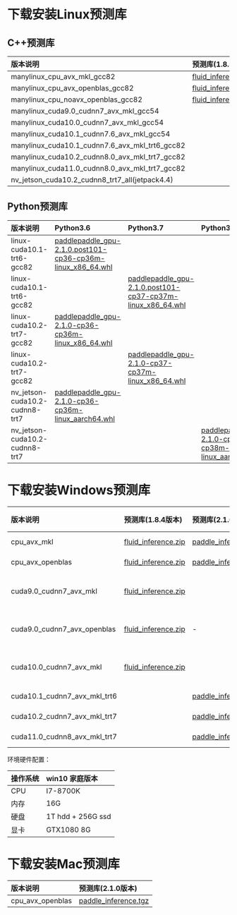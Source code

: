 # 下载安装Linux预测库
## C++预测库

| 版本说明      |     预测库(1.8.5版本)  |预测库(2.1.0版本)   |     预测库(develop版本)     |  
|:---------|:-------------------|:-------------------|:----------------|
|manylinux_cpu_avx_mkl_gcc82|[fluid_inference.tgz](https://paddle-inference-lib.bj.bcebos.com/1.8.5-cpu-avx-mkl/fluid_inference.tgz)|[paddle_inference.tgz](https://paddle-inference-lib.bj.bcebos.com/2.1.0-cpu-avx-mkl/paddle_inference.tgz)|[paddle_inference.tgz](https://paddle-inference-lib.bj.bcebos.com/latest-cpu-avx-mkl/paddle_inference.tgz)|
|manylinux_cpu_avx_openblas_gcc82|[fluid_inference.tgz](https://paddle-inference-lib.bj.bcebos.com/1.8.5-cpu-avx-openblas/fluid_inference.tgz)|[paddle_inference.tgz](https://paddle-inference-lib.bj.bcebos.com/2.1.0-cpu-avx-openblas/paddle_inference.tgz)|[paddle_inference.tgz](https://paddle-inference-lib.bj.bcebos.com/latest-cpu-avx-openblas/paddle_inference.tgz)|
|manylinux_cpu_noavx_openblas_gcc82|[fluid_inference.tgz](https://paddle-inference-lib.bj.bcebos.com/1.8.5-cpu-noavx-openblas/fluid_inference.tgz)|[paddle_inference.tgz](https://paddle-inference-lib.bj.bcebos.com/2.1.0-cpu-noavx-openblas/paddle_inference.tgz)|[paddle_inference.tgz](https://paddle-inference-lib.bj.bcebos.com/latest-cpu-noavx-openblas/paddle_inference.tgz)|
|manylinux_cuda9.0_cudnn7_avx_mkl_gcc54|||[paddle_inference.tgz](https://paddle-inference-lib.bj.bcebos.com/latest-gpu-cuda9-cudnn7-avx-mkl/paddle_inference.tgz)|
|manylinux_cuda10.0_cudnn7_avx_mkl_gcc54|||[paddle_inference.tgz](https://paddle-inference-lib.bj.bcebos.com/latest-gpu-cuda10-cudnn7-avx-mkl/paddle_inference.tgz)|
|manylinux_cuda10.1_cudnn7.6_avx_mkl_gcc54||[paddle_inference.tgz](https://paddle-inference-lib.bj.bcebos.com/2.1.0-gpu-cuda10.1-cudnn7-mkl-gcc5.4/paddle_inference.tgz)||
|manylinux_cuda10.1_cudnn7.6_avx_mkl_trt6_gcc82||[paddle_inference.tgz](https://paddle-inference-lib.bj.bcebos.com/2.1.0-gpu-cuda10.1-cudnn7-mkl-gcc8.2/paddle_inference.tgz)|||
|manylinux_cuda10.2_cudnn8.0_avx_mkl_trt7_gcc82||[paddle_inference.tgz](https://paddle-inference-lib.bj.bcebos.com/2.1.0-gpu-cuda10.2-cudnn8-mkl-gcc8.2/paddle_inference.tgz)|||
|manylinux_cuda11.0_cudnn8.0_avx_mkl_trt7_gcc82||[paddle_inference.tgz](https://paddle-inference-lib.bj.bcebos.com/2.1.0-gpu-cuda11.0-cudnn8-mkl-gcc8.2/paddle_inference.tgz)|||
|nv_jetson_cuda10.2_cudnn8_trt7_all(jetpack4.4)||[paddle_inference.tgz](https://paddle-inference-lib.bj.bcebos.com/2.1.0-nv-jetson-jetpack4.4-all/paddle_inference.tgz)|||


## Python预测库
| 版本说明     |Python3.6   |Python3.7   |Python3.8   |
|:---------|:-------------------|:-------------------|:-------------------|
|linux-cuda10.1-trt6-gcc82|[paddlepaddle_gpu-2.1.0.post101-cp36-cp36m-linux_x86_64.whl](https://paddle-wheel.bj.bcebos.com/with-trt/2.1.0-gpu-cuda10.1-cudnn7-mkl-gcc8.2/paddlepaddle_gpu-2.1.0.post101-cp36-cp36m-linux_x86_64.whl)|||
|linux-cuda10.1-trt6-gcc82||[paddlepaddle_gpu-2.1.0.post101-cp37-cp37m-linux_x86_64.whl](https://paddle-wheel.bj.bcebos.com/with-trt/2.1.0-gpu-cuda10.1-cudnn7-mkl-gcc8.2/paddlepaddle_gpu-2.1.0.post101-cp37-cp37m-linux_x86_64.whl)||
|linux-cuda10.2-trt7-gcc82|[paddlepaddle_gpu-2.1.0-cp36-cp36m-linux_x86_64.whl](https://paddle-wheel.bj.bcebos.com/with-trt/2.1.0-gpu-cuda10.2-cudnn8-mkl-gcc8.2/paddlepaddle_gpu-2.1.0-cp36-cp36m-linux_x86_64.whl)|||
|linux-cuda10.2-trt7-gcc82||[paddlepaddle_gpu-2.1.0-cp37-cp37m-linux_x86_64.whl](https://paddle-wheel.bj.bcebos.com/with-trt/2.1.0-gpu-cuda10.2-cudnn8-mkl-gcc8.2/paddlepaddle_gpu-2.1.0-cp37-cp37m-linux_x86_64.whl)||
|nv_jetson-cuda10.2-cudnn8-trt7|[paddlepaddle_gpu-2.1.0-cp36-cp36m-linux_aarch64.whl](https://paddle-inference-lib.bj.bcebos.com/2.1.0-nv-jetson-jetpack4.4-all/paddlepaddle_gpu-2.1.0-cp36-cp36m-linux_aarch64.whl)|||
|nv_jetson-cuda10.2-cudnn8-trt7|||[paddlepaddle_gpu-2.1.0-cp38-cp38m-linux_aarch64.whl](https://paddle-inference-lib.bj.bcebos.com/2.1.0-nv-jetson-jetpack4.4-all/paddlepaddle_gpu-2.1.0-cp38-cp38-linux_aarch64.whl)|


# 下载安装Windows预测库


| 版本说明      |     预测库(1.8.4版本)  |预测库(2.1.0版本)   |     编译器     |    构建工具      |  cuDNN  |  CUDA  |
|:---------|:-------------------|:-------------------|:----------------|:--------|:-------|:-------|
|    cpu_avx_mkl | [fluid_inference.zip](https://paddle-wheel.bj.bcebos.com/1.8.4/win-infer/mkl/cpu/fluid_inference_install_dir.zip) | [paddle_inference.zip](https://paddle-wheel.bj.bcebos.com/2.1.0win/win-infer/mkl/cpu/paddle_inference.zip)|  MSVC 2017 |  CMake v3.17.0  | - | - |
|    cpu_avx_openblas | [fluid_inference.zip](https://paddle-wheel.bj.bcebos.com/1.8.4/win-infer/open/cpu/fluid_inference_install_dir.zip) | [paddle_inference.zip](https://paddle-wheel.bj.bcebos.com/2.1.0win/win-infer/open/cpu/paddle_inference.zip)| MSVC 2017 |  CMake v3.17.0  | - | - |
|    cuda9.0_cudnn7_avx_mkl | [fluid_inference.zip](https://paddle-wheel.bj.bcebos.com/1.8.4/win-infer/mkl/post97/fluid_inference_install_dir.zip) | | MSVC 2015 update 3 |  CMake v3.17.0  |  7.3.1  |   9.0    |
|    cuda9.0_cudnn7_avx_openblas | [fluid_inference.zip](https://paddle-wheel.bj.bcebos.com/1.8.4/win-infer/open/post97/fluid_inference_install_dir.zip) | - | MSVC 2015 update 3 |  CMake v3.17.0  |  7.3.1  |   9.0    |
|    cuda10.0_cudnn7_avx_mkl | [fluid_inference.zip](https://paddle-wheel.bj.bcebos.com/1.8.4/win-infer/mkl/post107/fluid_inference_install_dir.zip) | |MSVC 2015 update 3 |  CMake v3.17.0  |  7.4.1  |   10.0    |
|    cuda10.1_cudnn7_avx_mkl_trt6 | | [paddle_inference.zip](https://paddle-wheel.bj.bcebos.com/2.1.0win/win-infer/mkl/post101/paddle_inference.zip)| MSVC 2017 |  CMake v3.17.0  |  7.6  |   10.1    |
|    cuda10.2_cudnn7_avx_mkl_trt7 | | [paddle_inference.zip](https://paddle-wheel.bj.bcebos.com/2.1.0win/win-infer/mkl/post102/paddle_inference.zip)| MSVC 2017  |  CMake v3.17.0  |  7.6  |   10.2    |
|    cuda11.0_cudnn8_avx_mkl_trt7 | | [paddle_inference.zip](https://paddle-wheel.bj.bcebos.com/2.1.0win/win-infer/mkl/post110/paddle_inference.zip)| MSVC 2017  |  CMake v3.17.0  |  8.0  |   11.0    |

环境硬件配置：

| 操作系统      |    win10 家庭版本      |
|:---------|:-------------------|
| CPU      |      I7-8700K      |
| 内存 | 16G               |
| 硬盘 | 1T hdd + 256G ssd |
| 显卡 | GTX1080 8G        |

# 下载安装Mac预测库

| 版本说明       |预测库(2.1.0版本)   |
|:---------|:----------------|
|cpu_avx_openblas|[paddle_inference.tgz](https://paddle-inference-lib.bj.bcebos.com/mac/2.1.0/cpu_avx_openblas/paddle_inference.tgz)|




